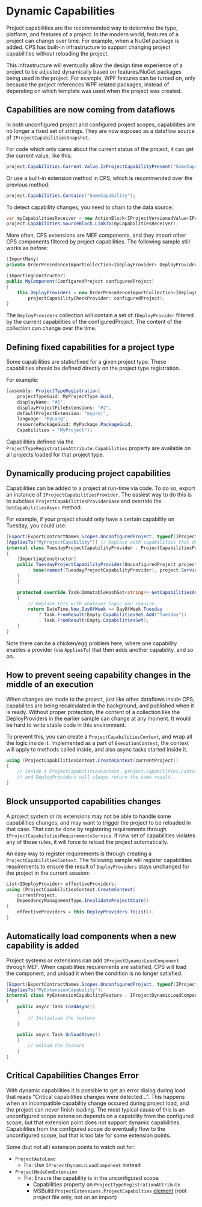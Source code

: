 # Dynamic Capabilities

Project capabilities are the recommended way to determine the type, platform,
and features of a project. In the modern world, features of a project can change over time.
For example, when a NuGet package is added. CPS has built-in infrastructure to support
changing project capabilities without reloading the project.

This infrastructure will eventually allow the design time experience of
a project to be adjusted dynamically based on features/NuGet packages being used in the project.
For example, WPF features can be turned on, only because the project references WPF related packages,
instead of depending on which template was used when the project was created.
 
## Capabilities are now coming from dataflows

In both unconfigured project and configured project scopes, capabilities are no longer a fixed set of strings. 
They are now exposed as a dataflow source of `IProjectCapabilitiesSnapshot`.

For code which only cares about the current status of the project, it can get the current value,
like this:

```csharp
project.Capabilities.Current.Value.IsProjectCapabilityPresent("SomeCapability");
```

Or use a built-in extension method in CPS, which is recommended over the previous method:

```csharp
project.Capabilities.Contains("SomeCapability");
```

To detect capability changes, you need to chain to the data source:

```csharp
var myCapabilitiesReceiver = new ActionBlock<IProjectVersionedValue<IProjectCapabilitiesSnapshot>>(...);
project.Capabilities.SourceBlock.LinkTo(myCapabilitiesReceiver);
```

More often, CPS extensions are MEF components, and they import other CPS components filtered by project
capabilities. The following sample still works as before:

```csharp
[ImportMany]
private OrderPrecedenceImportCollection<IDeployProvider> DeployProviders { get; set; }

[ImportingConstructor]
public MyComponent(ConfiguredProject configuredProject)
{
    this.DeployProviders = new OrderPrecedenceImportCollection<IDeployProvider>(
        projectCapabilityCheckProvider: configuredProject);
}       
```

The `DeployProviders` collection will contain a set of `IDeployProvider` filtered by the current capabilities
of the configuredProject. The content of the collection can change over the time. 

## Defining fixed capabilities for a project type

Some capabilities are static/fixed for a given project type. These capabilities should be defined directly on the
project type registration.

For example:

```c#
[assembly: ProjectTypeRegistration(
    projectTypeGuid: MyProjectType.Guid,
    displayName: "#1",
    displayProjectFileExtensions: "#2",
    defaultProjectExtension: "myproj",
    language: "MyLang",
    resourcePackageGuid: MyPackage.PackageGuid,
    Capabilities = "MyProject")]
```

Capabilities defined via the `ProjectTypeRegistrationAttribute.Capabilities` property are available on all projects loaded for that project type.

## Dynamically producing project capabilities

Capabilities can be added to a project at run-time via code. To do so, export an instance of
`IProjectCapabilitiesProvider`. The easiest way to do this is to subclass `ProjectCapabilitiesProviderBase`
and override the `GetCapabilitiesAsync` method.

For example, if your project should only have a certain capability on Tuesday, you could use:

```c#
[Export(ExportContractNames.Scopes.UnconfiguredProject, typeof(IProjectCapabilitiesProvider))]
[AppliesTo("MyProjectCapability")] // Replace with capabilities that define when your provider should be active
internal class TuesdayProjectCapabilityProvider : ProjectCapabilitiesProviderBase
{
    [ImportingConstructor]
    public TuesdayProjectCapabilityProvider(UnconfiguredProject project)
        : base(nameof(TuesdayProjectCapabilityProvider), project.Services.ThreadingPolicy.JoinableTaskContext, project.Services.DataSourceRegistry, configuredProjectLevel: false)
    {
    }

    protected override Task<ImmutableHashSet<string>> GetCapabilitiesAsync(CancellationToken cancellationToken)
    {
        // Replace this with whatever logic you require.
        return DateTime.Now.DayOfWeek == DayOfWeek.Tuesday
            ? Task.FromResult(Empty.CapabilitiesSet.Add("Tuesday"))
            : Task.FromResult(Empty.CapabilitiesSet);
    }
}
```

Note there can be a chicken/egg problem here, where one capability enables a provider (via `AppliesTo`) that then adds another capability, and so on.

## How to prevent seeing capability changes in the middle of an execution

When changes are made to the project, just like other dataflows inside CPS, capabilites are being recalculated
in the background, and published when it is ready. Without proper protection, the content of a collection
like the DeployProviders in the earlier sample can change at any moment. It would be hard to write stable
code in this environment.

To prevent this, you can create a `ProjectCapabilitiesContext`, and wrap all the logic
inside it. Implemented as a part of `ExecutionContext`, the context will apply to methods called inside, and
also async tasks started inside it. 

```csharp
using (ProjectCapabilitiesContext.CreateContext(currentProject))
{
    // Inside a ProjectCapabilitiesContext, project.Capabilities.Contains("SomeCapability")
    // and DeployProviders will always return the same result.
}
```

## Block unsupported capabilities changes

A project system or its extensions may not be able to handle some capabilities changes,
and may want to trigger the project to be reloaded in that case.
That can be done by registering requirements through `IProjectCapabilitiesRequirementsService`.
If new set of capabilities violates any of those rules, it will force to reload the project automatically.

An easy way to register requirements is through creating a `ProjectCapabilitiesContext`.  The following
sample will register capabilities requirements to ensure the result of `DeployProviders` stays unchanged
for the project in the current session:

```csharp
List<IDeployProvider> effectiveProviders;
using (ProjectCapabilitiesContext.CreateContext(
    currentProject,
    DependencyManagementType.InvalidateProjectState))
{
    effectiveProviders = this.DeployProviders.ToList();
}
```

## Automatically load components when a new capability is added

Project systems or extensions can add `IProjectDynamicLoadComponent` through MEF. 
When capabilities requirements are satisfied, CPS will load the component, 
and unload it when the condition is no longer satisfied.

```csharp
[Export(ExportContractNames.Scopes.UnconfiguredProject, typeof(IProjectDynamicLoadComponent))]
[AppliesTo("MyExtensionCapability")]
internal class MyExtensionCapabilityFeature : IProjectDynamicLoadComponent
{
    public async Task LoadAsync()
    {
        // Initialize the feature
    }

    public async Task UnloadAsync()
    {
        // Unload the feature
    }
}
 ```

## Critical Capabilities Changes Error

With dynamic capabilities it is possible to get an error dialog during load that reads
"Critical capabilities changes were detected...". This happens when an incompatible
capability change occured during project load, and the project can never finish loading.
The most typical cause of this is an unconfigured scope extension depends on a capability
from the configured scope, but that extension point does not support dynamic capabilities.
Capabilities from the configured scope do eventually flow to the unconfigured scope, but
that is too late for some extension points.

Some (but not all) extension points to watch out for:
- `ProjectAutoLoad`
   * Fix: Use `IProjectDynamicLoadComponent` instead
- `ProjectNodeComExtension`
   * Fix: Ensure the capability is in the unconfigured scope
      * Capabilities property on `ProjectTypeRegistrationAttribute`
      * MSBuild `ProjectExtensions.ProjectCapabilties` [element](https://msdn.microsoft.com/en-us/library/ycwcwzs7.aspx)
        (root project file only, not on an import)

